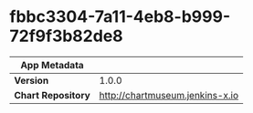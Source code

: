 # fbbc3304-7a11-4eb8-b999-72f9f3b82de8

|App Metadata||
|---|---|
| **Version** | 1.0.0 |
| **Chart Repository** | http://chartmuseum.jenkins-x.io |
